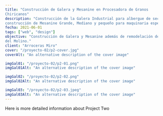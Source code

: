 ```yaml
---
title: "Construcción de Galera y Mesanine en Procesadora de Granos
Chiricanos"
description: "Construcción de la Galera Industrial para albergue de secadoras y limpiadoras de granos y
construcción de Mesanine Grande, Mediano y pequeño para maquinaria especializada"
fecha: 2021-06-01
tags: ["web", "design"]
objective: "Construcción de Galera y Mesanine además de remodelación de áreas internas del resto
del Molino."
client: "Arroceras Miro"
cover: "/proyecto-02/p2-cover.jpg"
coverAlt: "An alternative description of the cover image"

imgGal01: "/proyecto-02/p2-01.png"
imgGal01Alt: "An alternative description of the cover image"

imgGal02: "/proyecto-02/p2-02.png"
imgGal02Alt: "An alternative description of the cover image"

imgGal03: "/proyecto-02/p2-03.jpeg"
imgGal03Alt: "An alternative description of the cover image"
---
```


Here is more detailed information about Project Two
